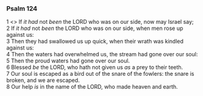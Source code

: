 ### Psalm 124

1 <<A Song of degrees of David.>> If *it had* not *been* the LORD who was on our side, now may Israel say;  
2 If *it had* not *been* the LORD who was on our side, when men rose up against us:  
3 Then they had swallowed us up quick, when their wrath was kindled against us:  
4 Then the waters had overwhelmed us, the stream had gone over our soul:  
5 Then the proud waters had gone over our soul.  
6 Blessed *be* the LORD, who hath not given us *as* a prey to their teeth.  
7 Our soul is escaped as a bird out of the snare of the fowlers: the snare is broken, and we are escaped.  
8 Our help *is* in the name of the LORD, who made heaven and earth.  
